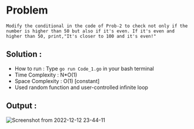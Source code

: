 # Problem
```
Modify the conditional in the code of Prob-2 to check not only if the  number is higher than 50 but also if it's even. If it's even and higher than 50, print,"It's closer to 100 and it's even!"
```

## Solution : 

* How to run : Type `go run Code_1.go` in your bash terminal
* Time Complexity : N*O(1)
* Space Complexity : O(1) [constant]
* Used random function and user-controlled infinite loop

## Output :
![Screenshot from 2022-12-12 23-44-11](https://user-images.githubusercontent.com/73513838/207123371-d572e36e-0157-4638-a86a-7c37c5db5312.png)
